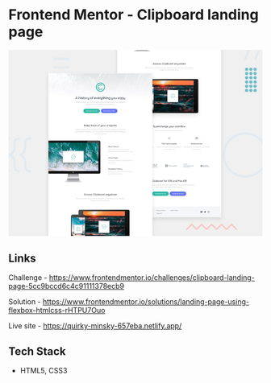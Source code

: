 # Frontend Mentor - Clipboard landing page

![Design preview for the Clipboard landing page coding challenge](./design/desktop-preview.jpg)

## Links
Challenge - https://www.frontendmentor.io/challenges/clipboard-landing-page-5cc9bccd6c4c91111378ecb9

Solution - https://www.frontendmentor.io/solutions/landing-page-using-flexbox-htmlcss-rHTPU7Ouo

Live site - https://quirky-minsky-657eba.netlify.app/

## Tech Stack
- HTML5, CSS3
